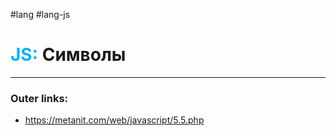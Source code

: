 #lang #lang-js
# <font color="#00b0f0">JS:</font> Символы
---
### Outer links:
- https://metanit.com/web/javascript/5.5.php
